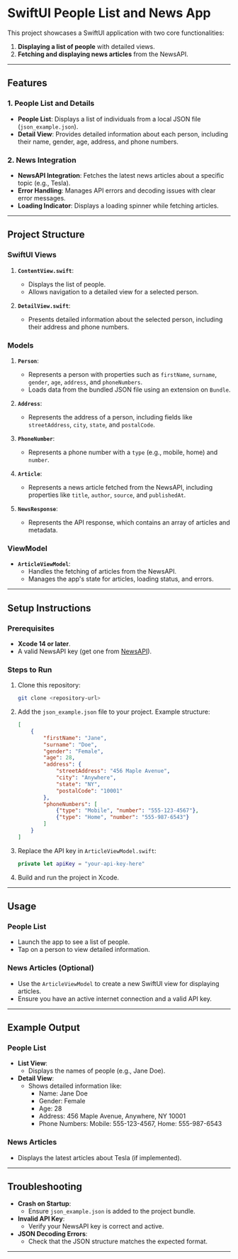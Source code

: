 # SwiftUI People List and News App

This project showcases a SwiftUI application with two core functionalities:

1. **Displaying a list of people** with detailed views.
2. **Fetching and displaying news articles** from the NewsAPI.

---

## Features

### 1. People List and Details
- **People List**: Displays a list of individuals from a local JSON file (`json_example.json`).
- **Detail View**: Provides detailed information about each person, including their name, gender, age, address, and phone numbers.

### 2. News Integration
- **NewsAPI Integration**: Fetches the latest news articles about a specific topic (e.g., Tesla).
- **Error Handling**: Manages API errors and decoding issues with clear error messages.
- **Loading Indicator**: Displays a loading spinner while fetching articles.

---

## Project Structure

### SwiftUI Views
1. **`ContentView.swift`**:
   - Displays the list of people.
   - Allows navigation to a detailed view for a selected person.

2. **`DetailView.swift`**:
   - Presents detailed information about the selected person, including their address and phone numbers.

### Models
1. **`Person`**:
   - Represents a person with properties such as `firstName`, `surname`, `gender`, `age`, `address`, and `phoneNumbers`.
   - Loads data from the bundled JSON file using an extension on `Bundle`.

2. **`Address`**:
   - Represents the address of a person, including fields like `streetAddress`, `city`, `state`, and `postalCode`.

3. **`PhoneNumber`**:
   - Represents a phone number with a `type` (e.g., mobile, home) and `number`.

4. **`Article`**:
   - Represents a news article fetched from the NewsAPI, including properties like `title`, `author`, `source`, and `publishedAt`.

5. **`NewsResponse`**:
   - Represents the API response, which contains an array of articles and metadata.

### ViewModel
- **`ArticleViewModel`**:
   - Handles the fetching of articles from the NewsAPI.
   - Manages the app's state for articles, loading status, and errors.

---

## Setup Instructions

### Prerequisites
- **Xcode 14 or later**.
- A valid NewsAPI key (get one from [NewsAPI](https://newsapi.org/)).

### Steps to Run
1. Clone this repository:
   ```bash
   git clone <repository-url>
   ```

2. Add the `json_example.json` file to your project. Example structure:
   ```json
   [
       {
           "firstName": "Jane",
           "surname": "Doe",
           "gender": "Female",
           "age": 28,
           "address": {
               "streetAddress": "456 Maple Avenue",
               "city": "Anywhere",
               "state": "NY",
               "postalCode": "10001"
           },
           "phoneNumbers": [
               {"type": "Mobile", "number": "555-123-4567"},
               {"type": "Home", "number": "555-987-6543"}
           ]
       }
   ]
   ```

3. Replace the API key in `ArticleViewModel.swift`:
   ```swift
   private let apiKey = "your-api-key-here"
   ```

4. Build and run the project in Xcode.

---

## Usage

### People List
- Launch the app to see a list of people.
- Tap on a person to view detailed information.

### News Articles (Optional)
- Use the `ArticleViewModel` to create a new SwiftUI view for displaying articles.
- Ensure you have an active internet connection and a valid API key.

---

## Example Output

### People List
- **List View**:
  - Displays the names of people (e.g., Jane Doe).
- **Detail View**:
  - Shows detailed information like:
    - Name: Jane Doe
    - Gender: Female
    - Age: 28
    - Address: 456 Maple Avenue, Anywhere, NY 10001
    - Phone Numbers: Mobile: 555-123-4567, Home: 555-987-6543

### News Articles
- Displays the latest articles about Tesla (if implemented).

---

## Troubleshooting

- **Crash on Startup**:
  - Ensure `json_example.json` is added to the project bundle.
- **Invalid API Key**:
  - Verify your NewsAPI key is correct and active.
- **JSON Decoding Errors**:
  - Check that the JSON structure matches the expected format.

---

